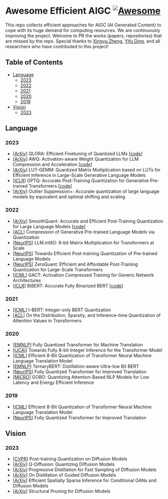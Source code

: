 # Awesome Efficient AIGC [![Awesome](https://awesome.re/badge.svg)](https://awesome.re)

This repo collects efficient approaches for AIGC (AI Generated Content) to cope with its huge demand for computing resources. We are continuously improving the project. Welcome to PR the works (papers, repositories) that are missed by the repo. Special thanks to [Xingyu Zheng](), [Yifu Ding](https://yifu-ding.github.io/#/), and all researchers who have contributed to this project!

## Table of Contents

- [Language](#Language)
  - [2023](#2023)
  - [2022](#2022)
  - [2021](#2021)
  - [2020](#2020)
  - [2019](#2019)
- [Vision](#Vision)
  - [2023](#2023)

## Language

### 2023

- [[ArXiv](https://arxiv.org/abs/2305.14314)] QLORA: Efficient Finetuning of Quantized LLMs [[code](https://github.com/artidoro/qlora)]
- [[ArXiv](https://arxiv.org/abs/2306.00978)] AWQ: Activation-aware Weight Quantization for LLM Compression and Acceleration [[code](https://github.com/mit-han-lab/llm-awq)]
- [[ArXiv](https://arxiv.org/abs/2206.09557)] LUT-GEMM: Quantized Matrix Multiplication based on LUTs for Efficient Inference in Large-Scale Generative Language Models
- [[ICLR](https://arxiv.org/abs/2210.17323)] GPTQ: Accurate Post-Training Quantization for Generative Pre-trained Transformers [[code](https://github.com/IST-DASLab/gptq)]
- [[ArXiv](https://arxiv.org/pdf/2304.09145.pdf)] Outlier Suppression+: Accurate quantization of large language models by equivalent and optimal shifting and scaling

### 2022

- [[ArXiv](https://arxiv.org/pdf/2211.10438.pdf)] SmoothQuant: Accurate and Efficient Post-Training Quantization for Large Language Models [[code](https://github.com/mit-han-lab/smoothquant)]
- [[ACL](https://aclanthology.org/2022.acl-long.331)] Compression of Generative Pre-trained Language Models via Quantization
- [[NeurIPS](https://arxiv.org/abs/2208.07339)] LLM.int8(): 8-bit Matrix Multiplication for Transformers at Scale
- [[NeurIPS](https://nips.cc/Conferences/2022/Schedule?showEvent=53407)] Towards Efficient Post-training Quantization of Pre-trained Language Models
- [[NeurIPS](https://nips.cc/Conferences/2022/Schedule?showEvent=54407)] ZeroQuant: Efficient and Affordable Post-Training Quantization for Large-Scale Transformers
- [[ICML](https://proceedings.mlr.press/v162/liu22v.html)] GACT: Activation Compressed Training for Generic Network Architectures
- [[ICLR](https://openreview.net/forum?id=5xEgrl_5FAJ)] BiBERT: Accurate Fully Binarized BERT [[code](https://github.com/htqin/BiBERT)]

### 2021

- [[ICML](https://proceedings.mlr.press/v139/kim21d.html)] I-BERT: Integer-only BERT Quantization
- [[ACL](https://aclanthology.org/2021.findings-acl.363)] On the Distribution, Sparsity, and Inference-time Quantization of Attention Values in Transformers

### 2020

- [[EMNLP](https://arxiv.org/abs/1910.10485)] Fully Quantized Transformer for Machine Translation
- [[IJCAI](https://www.ijcai.org/Proceedings/2020/0520.pdf)] Towards Fully 8-bit Integer Inference for the Transformer Model
- [[ICML](https://arxiv.org/abs/1906.00532v2)] Efficient 8-Bit Quantization of Transformer Neural Machine Language Translation Model
- [[EMNLP](https://arxiv.org/abs/2009.12812)] TernaryBERT: Distillation-aware Ultra-low Bit BERT
- [[NeurIPS](https://www.emc2-ai.org/assets/docs/neurips-19/emc2-neurips19-paper-36.pdf)] Fully Quantized Transformer for Improved Translation
- [[MICRO](http://arxiv.org/abs/2005.03842)] GOBO: Quantizing Attention-Based NLP Models for Low Latency and Energy Efficient Inference

### 2019

- [[ICML](https://arxiv.org/abs/1906.00532v2)] Efficient 8-Bit Quantization of Transformer Neural Machine Language Translation Model
- [[NeurIPS](https://www.emc2-ai.org/assets/docs/neurips-19/emc2-neurips19-paper-36.pdf)] Fully Quantized Transformer for Improved Translation

## Vision

### 2023

- [[CVPR](https://openaccess.thecvf.com/content/CVPR2023/papers/Shang_Post-Training_Quantization_on_Diffusion_Models_CVPR_2023_paper.pdf)] Post-training Quantization on Diffusion Models
- [[ArXiv](https://arxiv.org/abs/2302.04304)] Q-Diffusion: Quantizing Diffusion Models
- [[ArXiv](https://arxiv.org/abs/2202.00512)] Progressive Distillation for Fast Sampling of Diffusion Models
- [[ArXiv](https://arxiv.org/abs/2210.03142)] On Distillation of Guided Diffusion Models
- [[ArXiv](https://arxiv.org/abs/2211.02048)] Efficient Spatially Sparse Inference for Conditional GANs and Diffusion Models
- [[ArXiv](https://arxiv.org/abs/2305.10924)] Structural Pruning for Diffusion Models



